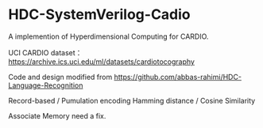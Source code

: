 # HDC-SystemVerilog-Cadio

A implemention of Hyperdimensional Computing for CARDIO.

UCI CARDIO dataset：https://archive.ics.uci.edu/ml/datasets/cardiotocography


Code and design modified from https://github.com/abbas-rahimi/HDC-Language-Recognition

Record-based / Pumulation encoding 
Hamming distance / Cosine Similarity 

Associate Memory need a fix.

